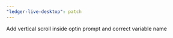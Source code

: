 ```yaml
---
"ledger-live-desktop": patch
---
```


Add vertical scroll inside optin prompt and correct variable name
